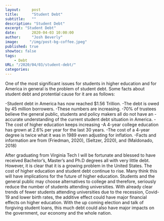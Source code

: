 ```yaml
---
layout:     post
title:      "Student Debt"
subtitle:   ""
description: "Student Debt"
excerpt: "Student Debt"
date:       2020-04-03 10:00:00
author:     "Josh Beverly"
image:     "/img/post-bg-coffee.jpeg"
published: true
showtoc: false 
tags:
    - Debt
URL: "/2020/04/03/student-debt/"
categories: 
---
```


One of the most significant issues for students in higher education and for America in
general is the problem of student debt. Some facts about student debt and protential cause for it are as follows:

-Student debt in America has now reached $1.56 Trillion.
-The debt is owed by 45 million borrowers.
-These numbers are increasing.
-70% of trustees believe the general public, students and policy makers all do not have an -accurate understanding of the current student debt situation in America.
-The cost of higher education keeps increasing
-A 4-year college education has grown at 2.6% per year for the last 30 years.
-The cost of a 4-year degree is twice what it was in 1989 even adjusting for inflation.
-Facts and information are from (Friedman, 2020), (Seltzer, 2020), and (Maldonado, 2018)

After graduating from Virginia Tech I will be fortunate and blessed to have received Bachelor’s, Master’s and Ph.D degrees all with very little debt. However, it is clear that it is a growing problem in the United States. The cost of higher education and student debt continue to rise. Many think this will have implications for the future of higher education. Students and the general public may choose alternatives to college and therefore, seriously reduce the number of students attending universities. With already clear trends of fewer students attending universities due to the recession, Covid-19 and lower birth rates, the additive effect could have major financial effects on higher education. With the up coming election and talk of forgiving student loans, this much debt could also have major impacts on the government, our economy and the whole nation.